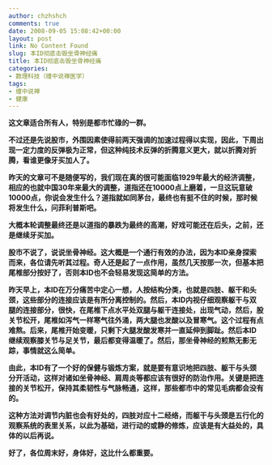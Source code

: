```yaml
---
author: chzhshch
comments: true
date: 2008-09-05 15:08:42+00:00
layout: post
link: No Content Found
slug: 本ID彻底击毁坐骨神经痛
title: 本ID彻底击毁坐骨神经痛
categories:
- 数理科技（缠中说禅医学）
tags:
- 缠中说禅
- 健康
---
```


			

**这文章适合所有人，特别是都市忙碌的一群。**

**不过还是先说股市，外围因素使得前两天强调的加速过程得以实现，因此，下周出现一定力度的反弹极为正常，但这种纯技术反弹的折腾意义更大，就以折腾对折腾，看谁更像牙买加人了。**

**昨天的文章可不是随便写的，我们现在真的很可能面临1929年最大的经济调整，相应的也就中国30年来最大的调整，道指还在10000点上磨着，一旦这玩意破10000点，你说会发生什么？道指就如同茅台，最终也有挺不住的时候，那时候将发生什么，问菲利普斯吧。**

**大概本轮调整最终还是以道指的暴跌为最终的高潮，好戏可能还在后头，之前，还是继续牙买加。**

**股市不说了，说说坐骨神经。这大概是一个通行有效的办法，因为本ID亲身探索而来，各位请先听其过程。奇人还是起了一点作用，虽然几天按那一次，但基本把尾椎部分按好了，否则本ID也不会轻易发现这简单的方法。**

**昨天早上，本ID在万分痛苦中定心一想，人按结构分类，也就是四肢、躯干和头颈，这些部分的连接应该是有所分离控制的。然后，本ID内视仔细观察躯干与双腿的连接部分，很快，在尾椎下点水平处双腿与躯干连接处，出现气动，然后，股关节松开，尾椎如泻气一样寒气往外涌，两大腿也发酸以及冒寒气。这个过程有点难熬。后来，尾椎开始变暖，只剩下大腿发酸发寒并一直延伸到脚趾。然后本ID继续观察膝关节与足关节，最后都变得温暖了。然后，那坐骨神经的煎熬无影无踪，事情就这么简单。**

**由此，本ID有了一个好的保健与锻炼方案，就是要有意识地把四肢、躯干与头颈分开活动，这样对诸如坐骨神经、肩周炎等都应该有很好的防治作用。关键是把连接的关节松开，保持其柔韧性与气脉畅通，这样，那些都市中的常见毛病都会没有的。**

**这种方法对调节内脏也会有好处的，四肢对应十二经络，而躯干与头颈是五行化的观察系统的表里关系，以此为基础，进行动的或静的修炼，应该是有大益处的，具体的以后再说。**

**好了，各位周末好，身体好，这比什么都重要。**
